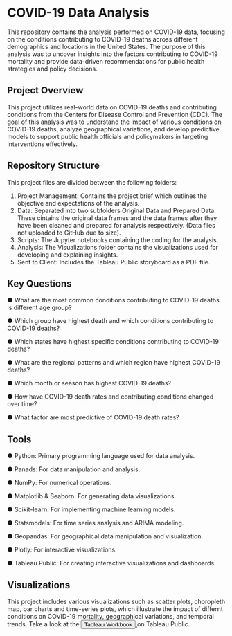 # COVID-19 Data Analysis
This repository contains the analysis performed on COVID-19 data, focusing on the conditions contributing to COVID-19 deaths across different demographics and locations in the United States. The purpose of this analysis was to uncover insights into the factors contributing to COVID-19 mortality and provide data-driven recommendations for public health strategies and policy decisions.
## Project Overview
This project utilizes real-world data on COVID-19 deaths and contributing conditions from the Centers for Disease Control and Prevention (CDC). The goal of this analysis was to understand the impact of various conditions on COVID-19 deaths, analyze geographical variations, and develop predictive models to support public health officials and policymakers in targeting interventions effectively.
## Repository Structure
This project files are divided between the following folders:
1. Project Management: Contains the project brief which outlines the objective and expectations of the analysis.
2. Data: Separated into two subfolders Original Data and Prepared Data. These cintains the original data frames and the data frames after they have been cleaned and prepared for analysis respectively. (Data files not uploaded to GitHub due to size).
3. Scripts: The Jupyter notebooks containing the coding for the analysis.
4. Analysis: The Visualizations folder contains the visualizations used for developing and explaining insights.
5. Sent to Client: Includes the Tableau Public storyboard as a PDF file.
## Key Questions
● What are the most common conditions contributing to COVID-19 deaths is different age group?

● Which group have highest death and which conditions contributing to COVID-19 deaths?

● Which states have highest specific conditions contributing to COVID-19 deaths?

● What are the regional patterns and which region have highest COVID-19 deaths?

● Which month or season has highest COVID-19 deaths?

● How have COVID-19 death rates and contributing conditions changed over time?

● What factor are most predictive of COVID-19 death rates?
## Tools
● Python: Primary programming language used for data analysis.

● Panads: For data manipulation and analysis.

● NumPy: For numerical operations.

● Matplotlib & Seaborn: For generating data visualizations.

● Scikit-learn: For implementing machine learning models.

● Statsmodels: For time series analysis and ARIMA modeling.

● Geopandas: For geographical data manipulation and visualization.

● Plotly: For interactive visualizations.

● Tableau Public: For creating interactive visualizations and dashboards.
## Visualizations
This project includes various visualizations such as scatter plots, choropleth map, bar charts and time-series plots, which illustrate the impact of differnt conditions on COVID-19 mortality, geographical variations, and temporal trends.
Take a look at the <a href="https://public.tableau.com/app/profile/priya.patel2009/viz/AnalysisofCOVID-19Data_17217830518570/COVID-19DataAnalysis?publish=yes">
                    <button> Tableau Workbook</button>
                    </a> on Tableau Public.
